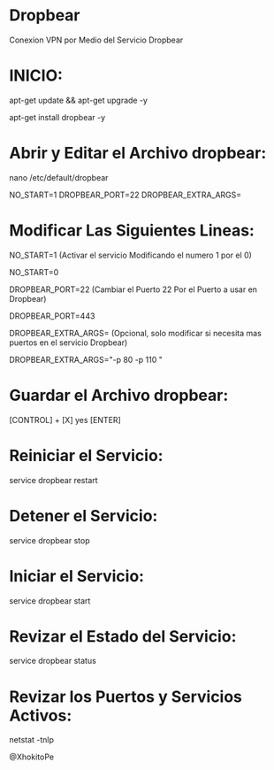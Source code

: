 # Dropbear

Conexion VPN por Medio del Servicio Dropbear

# INICIO:

apt-get update && apt-get upgrade -y

apt-get install dropbear -y


# Abrir y Editar el Archivo dropbear:

nano /etc/default/dropbear


NO_START=1
DROPBEAR_PORT=22
DROPBEAR_EXTRA_ARGS=



# Modificar Las Siguientes Lineas:

NO_START=1 (Activar el servicio Modificando el numero 1 por el 0)

NO_START=0



DROPBEAR_PORT=22 (Cambiar el Puerto 22 Por el Puerto a usar en Dropbear)

DROPBEAR_PORT=443



DROPBEAR_EXTRA_ARGS= (Opcional, solo modificar si necesita mas puertos en el servicio Dropbear)

DROPBEAR_EXTRA_ARGS="-p 80 -p 110 "

# Guardar el Archivo dropbear:

[CONTROL] + [X]
yes
[ENTER]

# Reiniciar el Servicio:

service dropbear restart

# Detener el Servicio:

service dropbear stop

# Iniciar el Servicio:

service dropbear start

# Revizar el Estado del Servicio:

service dropbear status



# Revizar los Puertos y Servicios Activos:

netstat -tnlp


@XhokitoPe






